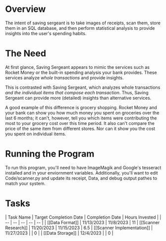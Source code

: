 # Overview
The intent of saving sergeant is to take images of receipts, scan them, store them in an SQL database, and then perform statistical analysis to provide insights into the user's spending habits.

# The Need
At first glance, Saving Sergeant appears to mimic the services such as Rocket Money or the built-in spending analysis your bank provides. These services analyze *whole transactions* and provide insights.

This is contrasted with Saving Sergeant, which analyzes whole transactions *and the individual items that compose each transaction*. Thus, Saving Sergeant can provide more (detailed) insights than alternative services.

A good example of this difference is grocery shopping. Rocket Money and your bank can show you how much money you spent on groceries over the last 6 months; it can't, however, tell you which items were contributing the most to your grocery cost over this time period. It also can't compare the price of the same item from different stores. Nor can it show you the cost you spent on individual items.

# Running the Program
To run this program, you'll need to have ImageMagik and Google's tesseract installed and in your
enviornment variables.
Additionally, you'll want to edit Code/scanner.py and update its receipt, Data, and debug output
pathes to match your system.

# Tasks 

| Task Name | Target Completion Date | Completion Date | Hours Invested |
| -- | -- | -- | -- | -- |
| [[Data Format]] | 11/13/2023 | 11/8/2023 | 11
| [[Scanner Research]] | 11/20/2023 | 11/15/2023  | 6.5
| [[Scanner Implementation]] | 11/27/2023 | | 0 |
| [[Data Storage]] | 12/4/2023 |  | 0 |
